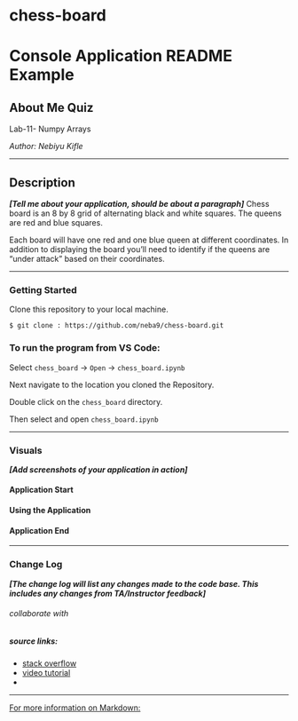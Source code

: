 # chess-board

# Console Application README Example

## About Me Quiz

Lab-11-  Numpy Arrays

*Author: Nebiyu Kifle*

----

## Description
***[Tell me about your application, should be about a paragraph]***
Chess board is an 8 by 8 grid of alternating black and white squares. The queens are red and blue squares.

Each board will have one red and one blue queen at different coordinates. In addition to displaying the board you’ll need to identify if the queens are “under attack” based on their coordinates.



---

### Getting Started
Clone this repository to your local machine.

```
$ git clone : https://github.com/neba9/chess-board.git
```

### To run the program from VS Code:
Select ```chess_board``` -> ```Open``` -> ```chess_board.ipynb```

Next navigate to the location you cloned the Repository.

Double click on the ```chess_board``` directory.

Then select and open ```chess_board.ipynb```

---

### Visuals
***[Add screenshots of your application in action]***

#### Application Start

#### Using the Application

#### Application End


---

### Change Log
***[The change log will list any changes made to the code base. This includes any changes from TA/Instructor feedback]***  


###### collaborate with


##### source links:
- [stack overflow ](https://stackoverflow.com/questions/34367649/convert-a-numpy-2d-array-to-list)
- [video tutorial](https://www.youtube.com/watch?v=nsLTQj-l_18&t=143s)
- 


------------------------------
[For more information on Markdown:](https://github.com/neba9/chess-board)